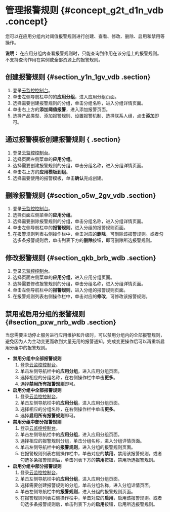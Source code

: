# 管理报警规则 {#concept_g2t_d1n_vdb .concept}

您可以在应用分组内对阈值报警规则进行创建、查看、修改、删除、启用和禁用等操作。

**说明：** 在应用分组内查看报警规则时，只能查询到作用在该分组上的报警规则。不支持查询作用在实例或全部资源上的报警规则。

## 创建报警规则 {#section_y1n_1gv_vdb .section}

1.  登录[云监控控制台](https://cms-intl.console.aliyun.com)。
2.  单击左侧导航栏中的的**应用分组**，进入应用分组页面。
3.  选择需要创建报警规则的分组，单击分组名称，进入分组详情页面。
4.  单击右上方的**添加阈值报警**，进入添加报警页面。
5.  选择产品类型、添加报警规则、设置报警机制、选择联系人组，点击**添加**即可。

## 通过报警模板创建报警规则 { .section}

1.  登录[云监控控制台](https://cms-intl.console.aliyun.com)。
2.  选择页面左侧菜单的**应用分组**。
3.  选择需要创建报警规则的分组，单击分组名称，进入分组详情页面。
4.  单击右上方的**应用模板到组**。
5.  选择需要使用的报警模板，单击**确认**完成创建。

## 删除报警规则 {#section_o5w_2gv_vdb .section}

1.  登录[云监控控制台](https://cms-intl.console.aliyun.com)。
2.  选择页面左侧菜单的**应用分组**。
3.  选择需要删除报警规则的分组，单击分组名称，进入分组详情页面。
4.  单击左侧导航栏中的**报警规则**，进入分组的报警规则页面。
5.  在报警规则列表右侧操作栏中，单击对应的**删除**，可删除该报警规则。或者勾选多条报警规则后，单击列表下方的**删除**按钮，即可删除所选报警规则。

## 修改报警规则 {#section_qkb_brb_wdb .section}

1.  登录[云监控控制台](https://cms-intl.console.aliyun.com)。
2.  选择页面左侧菜单的**应用分组**，进入应用分组页面。
3.  选择需要修改报警规则的分组，单击分组名称，进入分组详情页面。
4.  单击左侧导航栏中的**报警规则**，进入分组的报警规则页面。
5.  在报警规则列表右侧操作栏中，单击对应的**修改**，可修改该报警规则。

## 禁用或启用分组的报警规则 {#section_pxw_nrb_wdb .section}

当您需要主动停止服务进行应用维护和升级时，可以禁用分组内的全部报警规则，避免因为人为主动变更而收到大量无用的报警通知。完成变更操作后可以再重新启用分组中的报警规则。

-   **禁用分组中全部报警规则**
    1.  登录[云监控控制台](https://cms-intl.console.aliyun.com)。
    2.  单击左侧导航栏中的**应用分组**，进入应用分组页面。
    3.  选择相应的分组名称，在右侧操作栏中单击**更多**。
    4.  选择**禁用所有报警规则**即可。
-   **启用分组中全部报警规则**
    1.  登录[云监控控制台](https://cms-intl.console.aliyun.com)。
    2.  单击左侧导航栏中的**应用分组**，进入应用分组页面。
    3.  选择相应的分组名称，在右侧操作栏中单击**更多**。
    4.  选择**启用所有报警规则**即可。
-   **禁用分组中部分报警规则**
    1.  登录[云监控控制台](https://cms-intl.console.aliyun.com)。
    2.  单击左侧导航栏中的**应用分组**，进入应用分组页面。
    3.  选择相应的报警规则分组，单击分组名称，进入分组详情页面。
    4.  单击左侧导航栏中的**报警规则**，进入分组的报警规则页面。
    5.  在报警规则列表右侧操作栏中，单击对应的**禁用**，禁用该报警规则。或者勾选多条报警规则后，单击列表下方的**禁用**按钮，禁用所选报警规则。
-   **启用分组中部分报警规则**
    1.  登录[云监控控制台](https://cms-intl.console.aliyun.com)。
    2.  单击左侧导航栏中的**应用分组**，进入应用分组页面。
    3.  选择需要创建报警规则的分组，单击分组名称，进入分组详情页面。
    4.  单击左侧导航栏中的**报警规则**，进入分组的报警规则页面。
    5.  在报警规则列表右侧操作栏中，单击对应的**启用**，启用该报警规则。或者勾选多条报警规则后，单击列表下方的**启用**按钮，启用所选报警规则。

